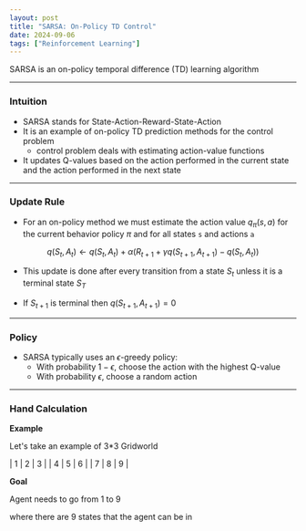 ```yaml
---
layout: post
title: "SARSA: On-Policy TD Control"
date: 2024-09-06
tags: ["Reinforcement Learning"]
---
```


SARSA is an on-policy temporal difference (TD) learning algorithm

---
### Intuition

- SARSA stands for State-Action-Reward-State-Action
- It is an example of on-policy TD prediction methods for the control problem
    - control problem deals with estimating action-value functions
-  It updates Q-values based on the action performed in the current state and the action performed in the next state

---

### Update Rule

- For an on-policy method we must estimate the action value $q_{\pi}(s, a)$ for the current behavior policy $\pi$ and for all states `s` and actions `a`

$$ {q}(S_t,A_t) \leftarrow {q}(S_t,A_t) + \alpha \left (R_{t+1} + \gamma q(S_{t+1},A_{t+1}) - {q}(S_t,A_t) \right ) $$

- This update is done after every transition from a state $S_t$ unless it is a terminal state $S_T$

- If $S_{t+1}$ is terminal then $q(S_{t+1},A_{t+1}) = 0$

---

### Policy

- SARSA typically uses an $\epsilon$-greedy policy:
    - With probability $1-\epsilon$, choose the action with the highest Q-value
    - With probability $\epsilon$, choose a random action

---

### Hand Calculation

**Example**

Let's take an example of 3*3 Gridworld 

| 1 | 2 | 3 |
| 4 | 5 | 6 |
| 7 | 8 | 9 |

**Goal**

Agent needs to go from 1 to 9

where there are 9 states that the agent can be in